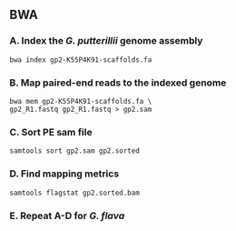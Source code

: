 ## BWA 

### A. Index the *G. putterillii* genome assembly

```
bwa index gp2-K55P4K91-scaffolds.fa
```

### B. Map paired-end reads to the indexed genome

```
bwa mem gp2-K55P4K91-scaffolds.fa \
gp2_R1.fastq gp2_R1.fastq > gp2.sam 
```

### C. Sort PE sam file

```
samtools sort gp2.sam gp2.sorted
```

### D. Find mapping metrics
```
samtools flagstat gp2.sorted.bam
```
### E. Repeat A-D for *G. flava*